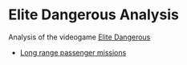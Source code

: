 # Elite Dangerous Analysis

Analysis of the videogame [Elite Dangerous](https://www.elitedangerous.com/)

* [Long range passenger missions](./Elite-long-range-passenger.ipynb)
